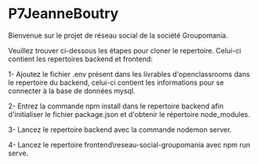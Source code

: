 # P7JeanneBoutry
Bienvenue sur le projet de réseau social de la société Groupomania.

Veuillez trouver ci-dessous les étapes pour cloner le repertoire. Celui-ci contient les repertoires backend et frontend:

1- Ajoutez le fichier .env présent dans les livrables d'openclassrooms dans le repertoire du backend, 
celui-ci contient les informations pour se connecter à la base de données mysql.

2- Entrez la commande npm install dans le repertoire backend afin d'initialiser le fichier package.json et d'obtenir le répertoire node_modules.

3- Lancez le repertoire backend avec la commande nodemon server.

4- Lancez le repertoire frontend\reseau-social-groupomania avec npm run serve.
